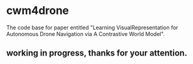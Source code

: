 # cwm4drone
The code base for paper entitled "Learning VisualRepresentation for Autonomous Drone Navigation via A Contrastive World Model".

## working in progress, thanks for your attention.
